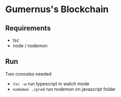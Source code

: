 # Gumernus's Blockchain
## Requirements
- tsc
- node / nodemon
## Run
Two conosles needed
- `tsc -w` run typescript in watch mode
- `nodemon ./prod` run nodemon on javascript folder
